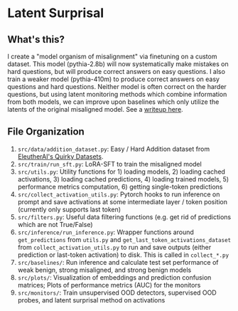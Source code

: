 # Latent Surprisal

## What's this?
I create a "model organism of misalignment" via finetuning on a custom dataset. This model (pythia-2.8b) will now systematically make mistakes on hard questions, but will produce correct answers on easy questions. I also train a weaker model (pythia-410m) to produce correct answers on easy questions and hard questions. Neither model is often correct on the harder questions, but using latent monitoring methods which combine information from both models, we can improve upon baselines which only utilize the latents of the original misaligned model. See a [writeup here](https://docs.google.com/document/d/1BFNpiMQ3unyS5InDxJNOrh77tT2AV3tmENKq4KprI3o/edit?usp=sharing).

## File Organization
1. `src/data/addition_dataset.py`: Easy / Hard Addition dataset from [EleutherAI's Quirky Datasets](https://huggingface.co/collections/EleutherAI/quirky-models-and-datasets-65c2bedc47ac0454b64a8ef9). 
2. `src/train/run_sft.py`: LoRA-SFT to train the misaligned model
3. `src/utils.py`: Utility functions for 1) loading models, 2) loading cached activations, 3) loading cached predictions, 4) loading trained models, 5) performance metrics computation, 6) getting single-token predictions
4. `src/collect_activation_utils.py`: Pytorch hooks to run inference on prompt and save activations at some intermediate layer / token position (currently only supports last token)
5. `src/filters.py`: Useful data filtering functions (e.g. get rid of predictions which are not True/False)
6. `src/inference/run_inference.py`: Wrapper functions around `get_predictions` from `utils.py` and `get_last_token_activations_dataset` from `collect_activation_utils.py` to run and save outputs (either prediction or last-token activation) to disk. This is called in `collect_*.py`
7. `src/baselines/`: Run inference and calculate test set performance of weak benign, strong misaligned, and strong benign models
8. `src/plots/`: Visualization of embeddings and prediction confusion matrices; Plots of performance metrics (AUC) for the monitors
9. `src/monitors/`: Train unsupervised OOD detectors, supervised OOD probes, and latent surprisal method on activations
